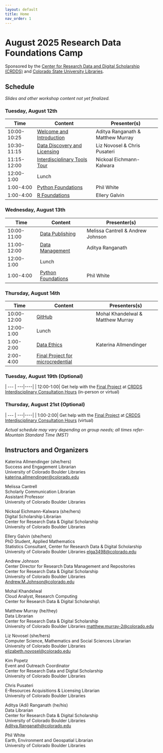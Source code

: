 ```yaml
---
layout: default
title: Home
nav_order: 1
---
```

# August 2025 Research Data Foundations Camp
Sponsored by the [Center for Research Data and Digital Scholarship (CRDDS)](https://www.colorado.edu/crdds/) and [Colorado State University Libraries](https://lib.colostate.edu/services/data-management/).

## Schedule

_Slides and other workshop content not yet finalized._

### Tuesday, August 12th

| Time | Content|Presenter(s)|
| --- | ---|----|
| 10:00-10:25 | [Welcome and Introduction](content/introduction.html)|Aditya Ranganath & Matthew Murray|
| 10:30-11:15| [Data Discovery and Licensing](content/data-discovery.html)| Liz Novosel & Chris Pusateri|
| 11:15-12:00| [Interdisciplinary Tools Tour](content/interdisciplinary-tour.html)| Nickoal Eichmann-Kalwara|
| 12:00-1:00| Lunch|
| 1:00-4:00| [Python Foundations](content/data-analysis-in-python.html)|Phil White|
| 1:00-4:00| [R Foundations](content/data-analysis-in-R.html)|Ellery Galvin| 

### Wednesday, August 13th

| Time | Content|Presenter(s)|
| --- | ---|----|
| 10:00-11:00| [Data Publishing](content/data-publishing-CU-scholar.html)| Melissa Cantrell & Andrew Johnson|
| 11:00-12:00| [Data Management](content/data_management.html)|Aditya Ranganath|
| 12:00-1:00 | Lunch|
| 1:00-4:00| [Python Foundations](content/data-analysis-in-python.html)|Phil White| or [R Foundations](content/data-analysis-in-R.html)| Ellery Galvin|

### Thursday, August 14th

| Time | Content|Presenters(s)|
| --- | ---|----|
| 10:00-12:00 | [GitHub](content/git_github.html)| Mohal Khandelwal & Matthew Murray
| 12:00-1:00| Lunch |
| 1:00-2:00| [Data Ethics](content/data-ethics.html)| Katerina Allmendinger|
| 2:00-4:00| [Final Project for microcredential](content/wrap-up/microcredential.html)|

### Tuesday, August 19th (Optional)

| --- | ---|----|
| 12:00-1:00| Get help with the [Final Project](content/wrap-up/microcredential.html) at [CRDDS Interdisciplinary Consultation Hours](https://colorado.libcal.com/calendar/events/CHTuesdays10) (in-person or virtual)

### Thursday, August 21st (Optional)

| --- | ---|----|
| 1:00-2:00| Get help with the [Final Project](content/wrap-up/microcredential.html) at [CRDDS Interdisciplinary Consultation Hours](https://colorado.libcal.com/event/13797344) (virtual)

_Actual schedule may vary depending on group needs; all times refer-Mountain Standard Time (MST)_  


## Instructors and Organizers

Katerina Allmendinger (she/hers)\
Success and Engagement Librarian\
University of Colorado Boulder Libraries\
[katerina.allmendinger@colorado.edu](mailto:katerina.allmendinger@colorado.edu)

Melissa Cantrell\
Scholarly Communication Librarian\
Assistant Professor\
University of Colorado Boulder Libraries

Nickoal Eichmann-Kalwara (she/hers)\
Digital Scholarship Librarian\
Center for Research Data & Digital Scholarship\
University of Colorado Boulder Libraries

Ellery Galvin (she/hers)\
PhD Student, Applied Mathematics\
Statistics Consultant, Center for Research Data & Digital Scholarship\
University of Colorado Boulder Libraries
[elga3498@colorado.edu](mailto:elga3498@colorado.edu)

Andrew Johnson\
Center Director for Research Data Management and Repositories\
Center for Research Data & Digital Scholarship\
University of Colorado Boulder Libraries\
[Andrew.M.Johnson@colorado.edu](mailto:Andrew.M.Johnson@colorado.edu)

Mohal Khandelwal\
Cloud Analyst, Research Computing\
Center for Research Data & Digital Scholarship\

Matthew Murray (he/they)\
Data Librarian\
Center for Research Data & Digital Scholarship\
University of Colorado Boulder Libraries
[matthew.murray-2@colorado.edu](mailto:matthew.murray-2@colorado.edu)

Liz Novosel (she/hers)\
Computer Science, Mathematics and Social Sciences Librarian\
University of Colorado Boulder Libraries\
[elizabeth.novosel@colorado.edu](mailto:elizabeth.novosel@colorado.edu)

Kim Popetz\
Event and Outreach Coordinator\
Center for Research Data and Digital Scholarship\
University of Colorado Boulder Libraries

Chris Pusateri\
E-Resources Acquisitions & Licensing Librarian\
University of Colorado Boulder Libraries

Aditya (Adi) Ranganath (he/his)\
Data Librarian\
Center for Research Data & Digital Scholarship\
University of Colorado Boulder Libraries\
[Aditya.Ranganath@colorado.edu](mailto:Aditya.Ranganath@colorado.edu)

Phil White\
Earth, Environment and Geospatial Librarian\
University of Colorado Boulder Libraries

